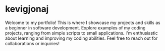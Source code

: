 # kevigjonaj
Welcome to my portfolio! This is where I showcase my projects and skills as a beginner in software development. Explore examples of my coding projects, ranging from simple scripts to small applications. I'm enthusiastic about learning and improving my coding abilities. Feel free to reach out for collaborations or inquiries!
